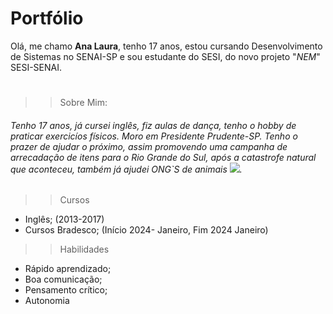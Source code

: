# Portfólio 
 
 Olá, me chamo **Ana Laura**, tenho 17 anos, estou cursando Desenvolvimento de Sistemas no SENAI-SP e sou estudante do SESI, do novo projeto "_NEM_" SESI-SENAI.
 #
 
>>Sobre Mim:
>
###### Tenho 17 anos, já cursei inglês, fiz aulas de dança, tenho o _hobby_ de praticar exercicíos físicos. Moro em Presidente Prudente-SP. Tenho o prazer de ajudar o próximo, assim promovendo uma campanha de arrecadação de itens para o Rio Grande do Sul, após a catastrofe natural que aconteceu, também já ajudei _ONG`S_ de animais ![](https://cdn-icons-png.freepik.com/256/1598/1598196.png).



>>Cursos 
 - Inglês; (2013-2017)
 - Cursos Bradesco; (Início 2024- Janeiro, Fim 2024 Janeiro)

 >>Habilidades

- Rápido aprendizado;
- Boa comunicação;
- Pensamento crítico;
- Autonomia

 


 

 
